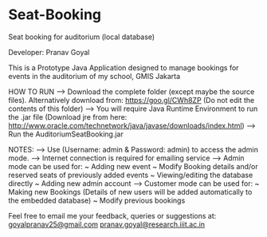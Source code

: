 # Seat-Booking
Seat booking for auditorium (local database)

Developer: Pranav Goyal

This is a Prototype Java Application designed to manage bookings for events in the auditorium of my school, GMIS Jakarta 

HOW TO RUN
--> Download the complete folder (except maybe the source files). Alternatively download from: https://goo.gl/CWh8ZP (Do not edit the contents of this folder)
--> You will require Java Runtime Environment to run the .jar file (Download jre from here: http://www.oracle.com/technetwork/java/javase/downloads/index.html) 
--> Run the AuditoriumSeatBooking.jar 

NOTES:
--> Use (Username: admin & Password: admin) to access the admin mode. 
--> Internet connection is required for emailing service 
--> Admin mode can be used for:
	~ Adding new event
	~ Modify Booking details and/or reserved seats of previously added events
	~ Viewing/editing the database directly
	~ Adding new admin account
--> Customer mode can be used for:
	~ Making new Bookings (Details of new users will be added automatically to the embedded database)
	~ Modify previous bookings

Feel free to email me your feedback, queries or suggestions at:
goyalpranav25@gmail.com
pranav.goyal@research.iiit.ac.in

